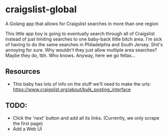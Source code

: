# craigslist-global
A Golang app that allows for Craigslist searches in more than one region

This little app boy is going to eventually search through all of Craigslist instead of just limiting searches to one baby-back little bitch area. I'm sick of having to do the same searches in Philadelphia and South Jersey. Shit's annoying for sure. Why wouldn't they just allow multiple area searches? Maybe they do, tbh. Who knows. Anyway, here we go fellas...

## Resources
- This baby has lots of info on the stuff we'll need to make the urls: https://www.craigslist.org/about/bulk_posting_interface

## TODO:
- Click the 'next' button and add all its links. (Currently, we only scrape the first page)
- Add a Web UI
